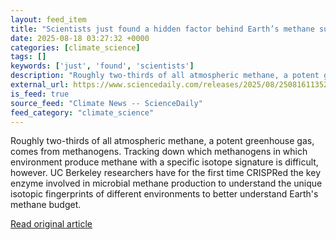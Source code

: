 ```yaml
---
layout: feed_item
title: "Scientists just found a hidden factor behind Earth’s methane surge"
date: 2025-08-18 03:27:32 +0000
categories: [climate_science]
tags: []
keywords: ['just', 'found', 'scientists']
description: "Roughly two-thirds of all atmospheric methane, a potent greenhouse gas, comes from methanogens"
external_url: https://www.sciencedaily.com/releases/2025/08/250816113528.htm
is_feed: true
source_feed: "Climate News -- ScienceDaily"
feed_category: "climate_science"
---
```


Roughly two-thirds of all atmospheric methane, a potent greenhouse gas, comes from methanogens. Tracking down which methanogens in which environment produce methane with a specific isotope signature is difficult, however. UC Berkeley researchers have for the first time CRISPRed the key enzyme involved in microbial methane production to understand the unique isotopic fingerprints of different environments to better understand Earth's methane budget.

[Read original article](https://www.sciencedaily.com/releases/2025/08/250816113528.htm)
